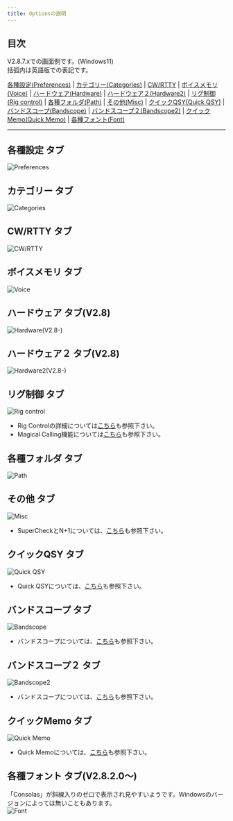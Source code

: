 ```yaml
---
title: Optionsの説明
---
```


## 目次

V2.8.7.xでの画面例です。(Windows11)  
括弧内は英語版での表記です。  

[各種設定(Preferences)](%E8%A8%AD%E5%AE%9A#%E5%90%84%E7%A8%AE%E8%A8%AD%E5%AE%9A-%E3%82%BF%E3%83%96) |
[カテゴリー(Categories)](%E8%A8%AD%E5%AE%9A#%E3%82%AB%E3%83%86%E3%82%B4%E3%83%AA%E3%83%BC-%E3%82%BF%E3%83%96) |
[CW/RTTY](%E8%A8%AD%E5%AE%9A#cwrtty-%E3%82%BF%E3%83%96) |
[ボイスメモリ(Voice)](%E8%A8%AD%E5%AE%9A#%E3%83%9C%E3%82%A4%E3%82%B9%E3%83%A1%E3%83%A2%E3%83%AA-%E3%82%BF%E3%83%96) |
[ハードウェア(Hardware)](%E8%A8%AD%E5%AE%9A#%E3%83%8F%E3%83%BC%E3%83%89%E3%82%A6%E3%82%A7%E3%82%A2-%E3%82%BF%E3%83%96v28) |
[ハードウェア２(Hardware2)](%E8%A8%AD%E5%AE%9A#%E3%83%8F%E3%83%BC%E3%83%89%E3%82%A6%E3%82%A7%E3%82%A2%EF%BC%92-%E3%82%BF%E3%83%96v28) |
[リグ制御(Rig control)](%E8%A8%AD%E5%AE%9A#%E3%83%AA%E3%82%B0%E5%88%B6%E5%BE%A1-%E3%82%BF%E3%83%96) |
[各種フォルダ(Path)](%E8%A8%AD%E5%AE%9A#%E5%90%84%E7%A8%AE%E3%83%95%E3%82%A9%E3%83%AB%E3%83%80-%E3%82%BF%E3%83%96) |
[その他(Misc)](%E8%A8%AD%E5%AE%9A#%E3%81%9D%E3%81%AE%E4%BB%96-%E3%82%BF%E3%83%96) |
[クイックQSY(Quick QSY)](%E8%A8%AD%E5%AE%9A#%E3%82%AF%E3%82%A4%E3%83%83%E3%82%AFqsy-%E3%82%BF%E3%83%96) |
[バンドスコープ(Bandscope)](%E8%A8%AD%E5%AE%9A#%E3%83%90%E3%83%B3%E3%83%89%E3%82%B9%E3%82%B3%E3%83%BC%E3%83%97-%E3%82%BF%E3%83%96) |
[バンドスコープ２(Bandscope2)](%E8%A8%AD%E5%AE%9A#%E3%83%90%E3%83%B3%E3%83%89%E3%82%B9%E3%82%B3%E3%83%BC%E3%83%97%EF%BC%92-%E3%82%BF%E3%83%96) |
[クイックMemo(Quick Memo)](%E8%A8%AD%E5%AE%9A#%E3%82%AF%E3%82%A4%E3%83%83%E3%82%AFmemo-%E3%82%BF%E3%83%96) |
[各種フォント(Font)](%E8%A8%AD%E5%AE%9A#%E5%90%84%E7%A8%AE%E3%83%95%E3%82%A9%E3%83%B3%E3%83%88-%E3%82%BF%E3%83%96v2820)

***

## 各種設定 タブ

![Preferences](https://raw.githubusercontent.com/nextzlog/use.zlog.org/master/images/options_1.png?raw=true)

## カテゴリー タブ

![Categories](https://raw.githubusercontent.com/nextzlog/use.zlog.org/master/images/options_2.png)

## CW/RTTY タブ

![CW/RTTY](https://raw.githubusercontent.com/nextzlog/use.zlog.org/master/images/options_3.png)

## ボイスメモリ タブ

![Voice](https://raw.githubusercontent.com/nextzlog/use.zlog.org/master/images/options_4.png)

## ハードウェア タブ(V2.8)

![Hardware(V2.8-)](https://raw.githubusercontent.com/nextzlog/use.zlog.org/master/images/options_hardware_v28.png)

## ハードウェア２ タブ(V2.8)

![Hardware2(V2.8-)](https://raw.githubusercontent.com/nextzlog/use.zlog.org/master/images/options_hardware2.png)

## リグ制御 タブ

![Rig control](https://raw.githubusercontent.com/nextzlog/use.zlog.org/master/images/options_6.png)

* Rig Controlの詳細については[こちら](%E3%83%AA%E3%82%B0%E3%82%B3%E3%83%B3%E3%83%88%E3%83%AD%E3%83%BC%E3%83%AB)も参照下さい。
* Magical Calling機能については[こちら](Magical-Calling%E6%A9%9F%E8%83%BD)も参照下さい。

## 各種フォルダ タブ

![Path](https://raw.githubusercontent.com/nextzlog/use.zlog.org/master/images/options_7.png)

## その他 タブ

![Misc](https://raw.githubusercontent.com/nextzlog/use.zlog.org/master/images/options_8.png)

* SuperCheckとN+1については、[こちら](Super-Check-(N%EF%BC%8B1))も参照下さい。

## クイックQSY タブ

![Quick QSY](https://raw.githubusercontent.com/nextzlog/use.zlog.org/master/images/options_9.png)

* Quick QSYについては、[こちら](QuickQSY)も参照下さい。

## バンドスコープ タブ

![Bandscope](https://raw.githubusercontent.com/nextzlog/use.zlog.org/master/images/options_10.png)

* バンドスコープについては、[こちら](%E3%83%90%E3%83%B3%E3%83%89%E3%82%B9%E3%82%B3%E3%83%BC%E3%83%97)も参照下さい。

## バンドスコープ２ タブ

![Bandscope2](https://raw.githubusercontent.com/nextzlog/use.zlog.org/master/images/options_11.png)

* バンドスコープについては、[こちら](%E3%83%90%E3%83%B3%E3%83%89%E3%82%B9%E3%82%B3%E3%83%BC%E3%83%97)も参照下さい。

## クイックMemo タブ

![Quick Memo](https://raw.githubusercontent.com/nextzlog/use.zlog.org/master/images/options_12.png)

* Quick Memoについては、[こちら](Quick-Memo)も参照下さい。

## 各種フォント タブ(V2.8.2.0～)
「Consolas」が斜線入りのゼロで表示され見やすいようです。Windowsのバージョンによっては無いこともあります。  
![Font](https://raw.githubusercontent.com/nextzlog/use.zlog.org/master/images/options_13.png)
